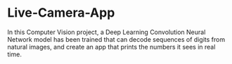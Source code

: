 # Live-Camera-App
In this Computer Vision project, a Deep Learning Convolution Neural Network model has been trained that can decode sequences of digits from natural images, and create an app that prints the numbers it sees in real time.
